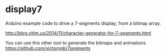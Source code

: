 display7
========

Arduino example code to drive a 7-segments display, from a bitmap array.

http://blog.vitim.us/2014/11/character-generator-for-7-segments.html

You can use this other tool to generate the bitmaps and animations  
https://github.com/victornpb/7segments
